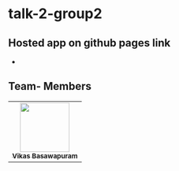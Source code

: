 # talk-2-group2

## Hosted app on github pages link
 - 
 
## Team- Members
<table>
<td align="center"><a href="https://github.com/sumana-reddy"><img src="https://avatars.githubusercontent.com/u/60014528?s=400&u=1d1b38ceb231dedb3dc4d9de6d41bd1603eb9590&v=4" width="100px;" alt=""/><br /><sub><b>Vikas Basawapuram</b></sub></a><br /></td>
 </table>
